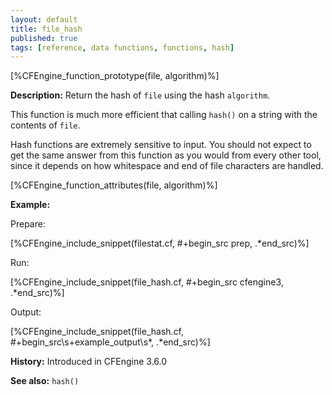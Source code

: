 ```yaml
---
layout: default
title: file_hash
published: true
tags: [reference, data functions, functions, hash]
---
```


[%CFEngine_function_prototype(file, algorithm)%]

**Description:** Return the hash of `file` using the hash `algorithm`.

This function is much more efficient that calling `hash()` on a string
with the contents of `file`.

Hash functions are extremely sensitive to input. You should not expect
to get the same answer from this function as you would from every other
tool, since it depends on how whitespace and end of file characters are
handled.

[%CFEngine_function_attributes(file, algorithm)%]

**Example:**

Prepare:

[%CFEngine_include_snippet(filestat.cf, #\+begin_src prep, .*end_src)%]

Run:

[%CFEngine_include_snippet(file_hash.cf, #\+begin_src cfengine3, .*end_src)%]

Output:

[%CFEngine_include_snippet(file_hash.cf, #\+begin_src\s+example_output\s*, .*end_src)%]

**History:** Introduced in CFEngine 3.6.0

**See also:** `hash()`
